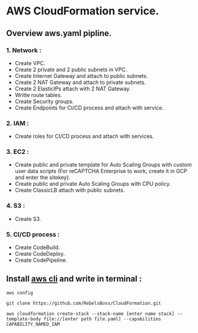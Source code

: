 # AWS CloudFormation service.
## Overview aws.yaml pipline.
### 1. Network :
- Create VPC. 
- Create 2 private and 2 public subnets in VPC.
- Create Internet Gateway and attach to public subnets.
- Create 2 NAT Gateway and attach to private subnets.
- Create 2 ElasticIPs attach with 2 NAT Gateway.
- Writte route tables.
- Create Security groups.
- Create Endpoints for CI/CD process and attach with service.
### 2. IAM :
- Create roles for CI/CD process and attach with services.
### 3. EC2 :
- Create public and private template for Auto Scaling Groups with custom user data scripts (For reCAPTCHA Enterprise to work, create it in GCP and enter the sitekey).
- Create public and private Auto Scaling Groups with CPU policy.
- Create ClassicLB attach with public subnets.
### 4. S3 :
- Create S3.
### 5. CI/CD process :
- Create CodeBuild.
- Create CodeDeploy.
- Create CodePipeline.
      
## Install [aws cli](https://docs.aws.amazon.com/cli/latest/userguide/getting-started-install.html) and write in terminal :
```
aws config
```
```
git clone https://github.com/RebelsBoss/CloudFormation.git
```
```
aws cloudformation create-stack --stack-name [enter name stack] --template-body file://[enter path file.yaml] --capabilities CAPABILITY_NAMED_IAM

```
